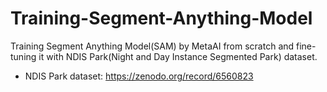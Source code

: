 # Training-Segment-Anything-Model
Training Segment Anything Model(SAM) by MetaAI from scratch and fine-tuning it with NDIS Park(Night and Day Instance Segmented Park) dataset. 

* NDIS Park dataset: https://zenodo.org/record/6560823
